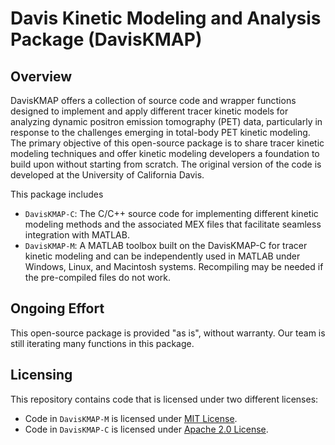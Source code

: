 # Davis Kinetic Modeling and Analysis Package (DavisKMAP)

## Overview

DavisKMAP offers a collection of source code and wrapper functions designed to implement and apply different tracer kinetic models for analyzing dynamic positron emission tomography (PET) data, particularly in response to the challenges emerging in total-body PET kinetic modeling. The primary objective of this open-source package is to share tracer kinetic modeling techniques and offer kinetic modeling developers a foundation to build upon without starting from scratch. The original version of the code is developed at the University of California Davis.

This package includes 
- `DavisKMAP-C`: The C/C++ source code for implementing different kinetic modeling methods and the associated MEX files that facilitate seamless integration with MATLAB.
- `DavisKMAP-M`: A MATLAB toolbox built on the DavisKMAP-C for tracer kinetic modeling and can be independently used in MATLAB under Windows, Linux, and Macintosh systems. Recompiling may be needed if the pre-compiled files do not work.

## Ongoing Effort

This open-source package is provided "as is", without warranty. Our team is still iterating many functions in this package. 

## Licensing

This repository contains code that is licensed under two different licenses:

- Code in `DavisKMAP-M` is licensed under [MIT License](DavisKMAP-M/LICENSE).
- Code in `DavisKMAP-C` is licensed under [Apache 2.0 License](DavisKMAP-C/LICENSE).
